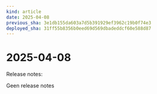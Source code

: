 ```yaml
---
kind: article
date: 2025-04-08
previous_sha: 3e1db155da603a7d5b391929ef3962c19b0f74e3
deployed_sha: 31ff55b8356b0eed69d569dbadeddcf60e588d87
---
```


# 2025-04-08

Release notes:

Geen release notes
